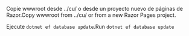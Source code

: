 <span data-ttu-id="ade7c-101">Copie wwwroot desde ../cu/ o desde un proyecto nuevo de páginas de Razor.</span><span class="sxs-lookup"><span data-stu-id="ade7c-101">Copy wwwroot from ../cu/ or from a new Razor Pages project.</span></span>

<span data-ttu-id="ade7c-102">Ejecute `dotnet ef database update`.</span><span class="sxs-lookup"><span data-stu-id="ade7c-102">Run `dotnet ef database update`</span></span>
